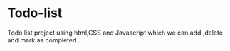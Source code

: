 # Todo-list
Todo list project using html,CSS and Javascript which we can add ,delete  and mark as completed .
